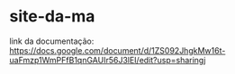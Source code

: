 # site-da-ma

link da documentação: https://docs.google.com/document/d/1ZS092JhgkMw16t-uaFmzp1WmPFfB1qnGAUIr56J3lEI/edit?usp=sharingj